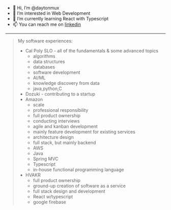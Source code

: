 - 👋 Hi, I’m @daytonmux
- 👀 I’m interested in Web Development
- 🌱 I’m currently learning React with Typescript
- 📫 You can reach me on [linkedin](https://www.linkedin.com/in/daytonmux/)

---
>My software experiences:
>* Cal Poly SLO - all of the fundamentals & some advanced topics
>   * algorithms
>   * data structures
>   * databases
>   * software development
>   * AI/ML
>   * knowledge discovery from data
>   * java,python,C
>* Dozuki - contributing to a startup
>* Amazon
>   * scale
>   * professional responsibility
>   * full product ownership
>   * conducting interviews
>   * agile and kanban development
>   * mainly feature development for existing services
>   * architecture design
>   * full stack, but mainly backend
>   * AWS
>   * Java
>   * Spring MVC
>   * Typescript
>   * in-house functional programming language
>* HVAKR
>   * full product ownership
>   * ground-up creation of software as a service
>   * full stack design and development
>   * React w/typescript
>   * google firebase

<!---
daytonmux/daytonmux is a ✨ special ✨ repository because its `README.md` (this file) appears on your GitHub profile.
You can click the Preview link to take a look at your changes.
--->
